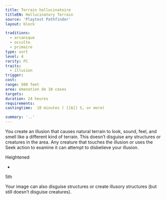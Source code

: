 ```yaml
---
title: Terrain hallucinatoire
titleEN: Hallucinatory Terrain
source: 'Playtest Pathfinder'
layout: block

traditions:
  - arcanique
  - occulte
  - primaire
type: sort
level: 4
rarity: PC
traits:
  - illusion
trigger: 
cost: 
range: 500 feet
area: émanation de 10 cases
targets: 
duration: 24 heures
requirements: 
castingtime:  10 minutes ( [[A]] S, or more)

summary: '..'
---
```

You create an illusion that causes natural terrain to look, sound, feel, and smell like a different kind of terrain. This doesn’t disguise any structures or creatures in the area. Any creature that touches the illusion or uses the Seek action to examine it can attempt to disbelieve your illusion.

Heightened

-

5th

Your image can also disguise structures or create illusory structures (but still doesn’t disguise creatures).